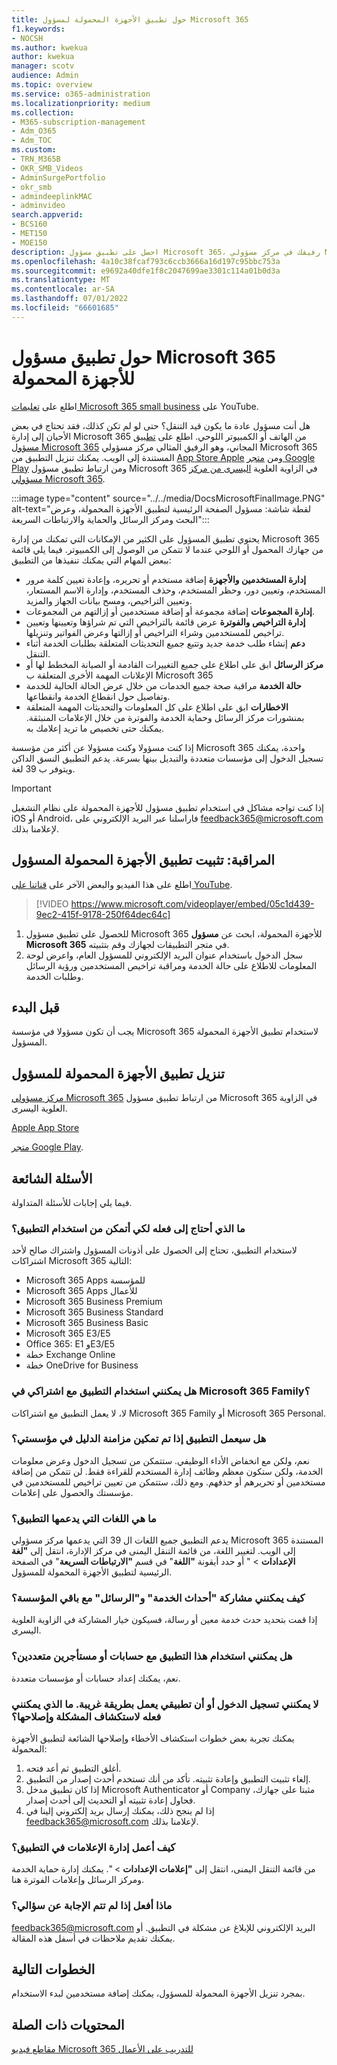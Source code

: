 ```yaml
---
title: حول تطبيق الأجهزة المحمولة لمسؤول Microsoft 365
f1.keywords:
- NOCSH
ms.author: kwekua
author: kwekua
manager: scotv
audience: Admin
ms.topic: overview
ms.service: o365-administration
ms.localizationpriority: medium
ms.collection:
- M365-subscription-management
- Adm_O365
- Adm_TOC
ms.custom:
- TRN_M365B
- OKR_SMB_Videos
- AdminSurgePortfolio
- okr_smb
- admindeeplinkMAC
- adminvideo
search.appverid:
- BCS160
- MET150
- MOE150
description: احصل على تطبيق مسؤول Microsoft 365، رفيقك في مركز مسؤولي Microsoft 365 المستندة إلى الويب، لإدارة مؤسستك عبر الإنترنت من الهاتف أو الكمبيوتر اللوحي.
ms.openlocfilehash: 4a10c38fcaf793c6ccb3666a16d197c95bbc753a
ms.sourcegitcommit: e9692a40dfe1f8c2047699ae3301c114a01b0d3a
ms.translationtype: MT
ms.contentlocale: ar-SA
ms.lasthandoff: 07/01/2022
ms.locfileid: "66601685"
---
```

# <a name="about-the-microsoft-365-admin-mobile-app"></a>حول تطبيق مسؤول Microsoft 365 للأجهزة المحمولة

اطلع على [تعليمات Microsoft 365 small business](https://go.microsoft.com/fwlink/?linkid=2197659) على YouTube.

هل أنت مسؤول عادة ما يكون قيد التنقل؟ حتى لو لم تكن كذلك، فقد تحتاج في بعض الأحيان إلى إدارة Microsoft 365 من الهاتف أو الكمبيوتر اللوحي. اطلع على [تطبيق مسؤول Microsoft 365](https://go.microsoft.com/fwlink/?LinkID=627216) المجاني، وهو الرفيق المثالي مركز مسؤولي Microsoft 365 المستندة إلى الويب. يمكنك تنزيل التطبيق من [App Store Apple](https://apps.apple.com/app/apple-store/id761397963?pt=80423&ct=docsaboutadminapp&mt=8) ومن [متجر Google Play](https://play.google.com/store/apps/details?id=com.ms.office365admin&referrer=utm_source%3Ddocsaboutadminapp%26utm_campaign%25docsaboutadminapp) ومن ارتباط تطبيق مسؤول Microsoft 365 في الزاوية العلوية <a href="https://go.microsoft.com/fwlink/p/?linkid=2024339" target="_blank">اليسرى من مركز مسؤولي Microsoft 365</a>.

:::image type="content" source="../../media/DocsMicrosoftFinalImage.PNG" alt-text="لقطة شاشة: مسؤول الصفحة الرئيسية لتطبيق الأجهزة المحمولة، وعرض البحث ومركز الرسائل والحماية والارتباطات السريعة":::

يحتوي تطبيق المسؤول على الكثير من الإمكانات التي تمكنك من إدارة Microsoft 365 من جهازك المحمول أو اللوحي عندما لا تتمكن من الوصول إلى الكمبيوتر. فيما يلي قائمة ببعض المهام التي يمكنك تنفيذها من التطبيق:

- **إدارة المستخدمين والأجهزة** إضافة مستخدم أو تحريره، وإعادة تعيين كلمة مرور المستخدم، وتعيين دور، وحظر المستخدم، وحذف المستخدم، وإدارة الاسم المستعار، وتعيين التراخيص، ومسح بيانات الجهاز والمزيد.
- **إدارة المجموعات** إضافة مجموعة أو إضافة مستخدمين أو إزالتهم من المجموعات.
- **إدارة التراخيص والفوترة** عرض قائمة بالتراخيص التي تم شراؤها وتعيينها وتعيين تراخيص للمستخدمين وشراء التراخيص أو إزالتها وعرض الفواتير وتنزيلها.
- **دعم** إنشاء طلب خدمة جديد وتتبع جميع التحديثات المتعلقة بطلبات الخدمة أثناء التنقل.
- **مركز الرسائل** ابق على اطلاع على جميع التغييرات القادمة أو الصيانة المخطط لها أو الإعلانات المهمة الأخرى المتعلقة ب Microsoft 365
- **حالة الخدمة** مراقبة صحة جميع الخدمات من خلال عرض الحالة الحالية للخدمة وتفاصيل حول انقطاع الخدمة وانقطاعها.
- **الاخطارات** ابق على اطلاع على كل المعلومات والتحديثات المهمة المتعلقة بمنشورات مركز الرسائل وحماية الخدمة والفوترة من خلال الإعلامات المنبثقة. يمكنك حتى تخصيص ما تريد إعلامك به.

إذا كنت مسؤولا وكنت مسؤولا عن أكثر من مؤسسة Microsoft 365 واحدة، يمكنك تسجيل الدخول إلى مؤسسات متعددة والتبديل بينها بسرعة. يدعم التطبيق النسق الداكن ويتوفر ب 39 لغة.
  
> [!IMPORTANT]
> إذا كنت تواجه مشاكل في استخدام تطبيق مسؤول للأجهزة المحمولة على نظام التشغيل iOS أو Android، فاراسلنا عبر البريد الإلكتروني على [feedback365@microsoft.com](mailto:feedback365@microsoft.com) لإعلامنا بذلك.

## <a name="watch-install-the-admin-mobile-app"></a>المراقبة: تثبيت تطبيق الأجهزة المحمولة المسؤول

اطلع على هذا الفيديو والبعض الآخر على [قناتنا على YouTube](https://go.microsoft.com/fwlink/?linkid=2198017).

> [!VIDEO https://www.microsoft.com/videoplayer/embed/05c1d439-9ec2-415f-9178-250f64dec64c]

1. للحصول على تطبيق مسؤول Microsoft 365 للأجهزة المحمولة، ابحث عن **مسؤول Microsoft 365** في متجر التطبيقات لجهازك وقم بتثبيته.
2. سجل الدخول باستخدام عنوان البريد الإلكتروني للمسؤول العام، واعرض لوحة المعلومات للاطلاع على حالة الخدمة ومراقبة تراخيص المستخدمين ورؤية الرسائل وطلبات الخدمة.

## <a name="before-you-begin"></a>قبل البدء

يجب أن تكون مسؤولا في مؤسسة Microsoft 365 لاستخدام تطبيق الأجهزة المحمولة المسؤول.
  
## <a name="download-the-admin-mobile-app"></a>تنزيل تطبيق الأجهزة المحمولة للمسؤول

<a href="https://go.microsoft.com/fwlink/p/?linkid=2024339" target="_blank">مركز مسؤولي Microsoft 365</a> من ارتباط تطبيق مسؤول Microsoft 365 في الزاوية العلوية اليسرى. 

[Apple App Store](https://apps.apple.com/app/apple-store/id761397963?pt=80423&ct=docsaboutadminapp&mt=8) 

[متجر Google Play](https://play.google.com/store/apps/details?id=com.ms.office365admin&referrer=utm_source%3Ddocsaboutadminapp%26utm_campaign%25docsaboutadminapp).

## <a name="frequently-asked-questions"></a>الأسئلة الشائعة

فيما يلي إجابات للأسئلة المتداولة.
  
### <a name="what-do-i-need-to-do-to-be-able-to-use-the-app"></a>ما الذي أحتاج إلى فعله لكي أتمكن من استخدام التطبيق؟

لاستخدام التطبيق، تحتاج إلى الحصول على أذونات المسؤول واشتراك صالح لأحد اشتراكات Microsoft 365 التالية:

- Microsoft 365 Apps للمؤسسة
- Microsoft 365 Apps للأعمال
- Microsoft 365 Business Premium
- Microsoft 365 Business Standard
- Microsoft 365 Business Basic
- Microsoft 365 E3/E5
- Office 365: E1 وE3/E5
- خطة Exchange Online
- خطة OneDrive for Business
  
### <a name="can-i-use-the-app-with-my-microsoft-365-family-subscription"></a>هل يمكنني استخدام التطبيق مع اشتراكي في Microsoft 365 Family؟

لا، لا يعمل التطبيق مع اشتراكات Microsoft 365 Family أو Microsoft 365 Personal.

### <a name="will-the-app-work-if-my-organization-has-directory-synchronization-enabled"></a>هل سيعمل التطبيق إذا تم تمكين مزامنة الدليل في مؤسستي؟

نعم، ولكن مع انخفاض الأداء الوظيفي. ستتمكن من تسجيل الدخول وعرض معلومات الخدمة، ولكن ستكون معظم وظائف إدارة المستخدم للقراءة فقط. لن تتمكن من إضافة مستخدمين أو تحريرهم أو حذفهم. ومع ذلك، ستتمكن من تعيين تراخيص للمستخدمين في مؤسستك والحصول على إعلامات.
  
### <a name="what-languages-are-supported-by-the-app"></a>ما هي اللغات التي يدعمها التطبيق؟

يدعم التطبيق جميع اللغات ال 39 التي يدعمها مركز مسؤولي Microsoft 365 المستندة إلى الويب. لتغيير اللغة، من قائمة التنقل اليمنى في مركز الإدارة، انتقل إلى **"لغة** **الإعدادات** > " أو حدد أيقونة **"اللغة**" في قسم **"الارتباطات السريعة**" في الصفحة الرئيسية لتطبيق الأجهزة المحمولة للمسؤول.
  
### <a name="how-can-i-share-the-service-incidents-and-messages-with-the-rest-of-my-organization"></a>كيف يمكنني مشاركة "أحداث الخدمة" و"الرسائل" مع باقي المؤسسة؟

إذا قمت بتحديد حدث خدمة معين أو رسالة، فسيكون خيار المشاركة في الزاوية العلوية اليسرى.
  
### <a name="can-i-use-this-app-with-multiple-accounts-or-tenants"></a>هل يمكنني استخدام هذا التطبيق مع حسابات أو مستأجرين متعددين؟

نعم، يمكنك إعداد حسابات أو مؤسسات متعددة.

### <a name="im-unable-to-login-or-my-app-is-acting-funny-what-can-i-do-to-troubleshoot-or-fix-the-issue"></a>لا يمكنني تسجيل الدخول أو أن تطبيقي يعمل بطريقة غريبة. ما الذي يمكنني فعله لاستكشاف المشكلة وإصلاحها؟

يمكنك تجربة بعض خطوات استكشاف الأخطاء وإصلاحها الشائعة لتطبيق الأجهزة المحمولة:

1. أغلق التطبيق ثم أعد فتحه.
1. إلغاء تثبيت التطبيق وإعادة تثبيته. تأكد من أنك تستخدم أحدث إصدار من التطبيق.
1. إذا كان تطبيق مدخل Microsoft Authenticator أو Company مثبتا على جهازك، فحاول إعادة تثبيته أو التحديث إلى أحدث إصدار.
1. إذا لم ينجح ذلك، يمكنك إرسال بريد إلكتروني إلينا في feedback365@microsoft.com لإعلامنا بذلك.

### <a name="how-do-i-manage-notifications-in-the-app"></a>كيف أعمل إدارة الإعلامات في التطبيق؟

من قائمة التنقل اليمنى، انتقل إلى **"إعلامات الإعدادات** > ". يمكنك إدارة حماية الخدمة ومركز الرسائل وإعلامات الفوترة هنا.

### <a name="what-do-i-do-if-my-question-isnt-answered"></a>ماذا أفعل إذا لم تتم الإجابة عن سؤالي؟

[feedback365@microsoft.com](mailto:feedback365@microsoft.com) البريد الإلكتروني للإبلاغ عن مشكلة في التطبيق. أو يمكنك تقديم ملاحظات في أسفل هذه المقالة.

## <a name="next-steps"></a>الخطوات التالية

بمجرد تنزيل الأجهزة المحمولة للمسؤول، يمكنك إضافة مستخدمين لبدء الاستخدام.
  
## <a name="related-content"></a>المحتويات ذات الصلة

[مقاطع فيديو Microsoft 365 للتدريب على الأعمال](../../business-video/index.yml)
